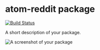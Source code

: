 # atom-reddit package
[![Build Status](https://travis-ci.org/mjmeli/atom-reddit.svg?branch=master)](https://travis-ci.org/mjmeli/atom-reddit)

A short description of your package.

![A screenshot of your package](https://f.cloud.github.com/assets/69169/2290250/c35d867a-a017-11e3-86be-cd7c5bf3ff9b.gif)
